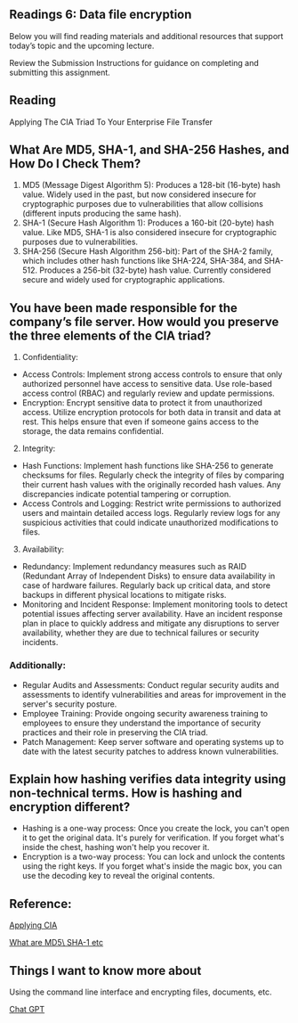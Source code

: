 ## Readings 6: Data file encryption

Below you will find reading materials and additional resources that support today’s topic and the upcoming lecture.

Review the Submission Instructions for guidance on completing and submitting this assignment.

## Reading

Applying The CIA Triad To Your Enterprise File Transfer

## What Are MD5, SHA-1, and SHA-256 Hashes, and How Do I Check Them?

1. MD5 (Message Digest Algorithm 5):
Produces a 128-bit (16-byte) hash value.
Widely used in the past, but now considered insecure for cryptographic purposes due to vulnerabilities that allow collisions (different inputs producing the same hash).
2. SHA-1 (Secure Hash Algorithm 1):
Produces a 160-bit (20-byte) hash value.
Like MD5, SHA-1 is also considered insecure for cryptographic purposes due to vulnerabilities.
3. SHA-256 (Secure Hash Algorithm 256-bit):
Part of the SHA-2 family, which includes other hash functions like SHA-224, SHA-384, and SHA-512.
Produces a 256-bit (32-byte) hash value.
Currently considered secure and widely used for cryptographic applications.


## You have been made responsible for the company’s file server. How would you preserve the three elements of the CIA triad?

1) Confidentiality:
- Access Controls: Implement strong access controls to ensure that only authorized personnel have access to sensitive data. Use role-based access control (RBAC) and regularly review and update permissions.
- Encryption: Encrypt sensitive data to protect it from unauthorized access. Utilize encryption protocols for both data in transit and data at rest. This helps ensure that even if someone gains access to the storage, the data remains confidential.
2) Integrity:
- Hash Functions: Implement hash functions like SHA-256 to generate checksums for files. Regularly check the integrity of files by comparing their current hash values with the originally recorded hash values. Any discrepancies indicate potential tampering or corruption.
- Access Controls and Logging: Restrict write permissions to authorized users and maintain detailed access logs. Regularly review logs for any suspicious activities that could indicate unauthorized modifications to files.
3) Availability:
- Redundancy: Implement redundancy measures such as RAID (Redundant Array of Independent Disks) to ensure data availability in case of hardware failures. Regularly back up critical data, and store backups in different physical locations to mitigate risks.
- Monitoring and Incident Response: Implement monitoring tools to detect potential issues affecting server availability. Have an incident response plan in place to quickly address and mitigate any disruptions to server availability, whether they are due to technical failures or security incidents.
### Additionally:
- Regular Audits and Assessments: Conduct regular security audits and assessments to identify vulnerabilities and areas for improvement in the server's security posture.
- Employee Training: Provide ongoing security awareness training to employees to ensure they understand the importance of security practices and their role in preserving the CIA triad.
- Patch Management: Keep server software and operating systems up to date with the latest security patches to address known vulnerabilities.




## Explain how hashing verifies data integrity using non-technical terms. How is hashing and encryption different?

- Hashing is a one-way process:
Once you create the lock, you can't open it to get the original data. It's purely for verification.
If you forget what's inside the chest, hashing won't help you recover it.
- Encryption is a two-way process:
You can lock and unlock the contents using the right keys.
If you forget what's inside the magic box, you can use the decoding key to reveal the original contents.

## Reference: 

[Applying CIA](https://www.jscape.com/blog/implementing-the-cia-triad-when-transferring-files-through-the-internet) 

[What are MD5\ SHA-1 etc](https://www.howtogeek.com/67241/htg-explains-what-are-md5-sha-1-hashes-and-how-do-i-check-them/) 

## Things I want to know more about

Using the command line interface and encrypting files, documents, etc.

[Chat GPT](https://chat.openai.com/share/1fa7c34c-709e-45f9-834e-abd8583d9951) 

